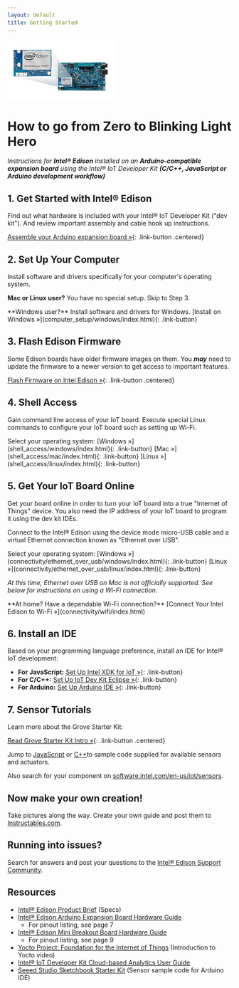 ```yaml
---
layout: default
title: Getting Started
---
```


![Arduino Expansion Board with Intel® Edison](images/arduino_expansion_board_with_edison.png)

# How to go from Zero to Blinking Light Hero

_Instructions for **Intel® Edison** installed on an **Arduino-compatible expansion board** using the Intel® IoT Developer Kit **(C/C++, JavaScript or Arduino development workflow)**_


## 1. Get Started with Intel® Edison

Find out what hardware is included with your Intel® IoT Developer Kit ("dev kit"). And review important assembly and cable hook up instructions.

[Assemble your Arduino expansion board »](assembly/arduino_expansion_board/index.html){: .link-button .centered}


## 2. Set Up Your Computer

Install software and drivers specifically for your computer's operating system. 

**Mac or Linux user?** You have no special setup. Skip to Step 3.

<div class="link-button-container" markdown="1">
<span class="link-button-container-title">**Windows user?** Install software and drivers for Windows.</span>
[Install on Windows »](computer_setup/windows/index.html){: .link-button}
</div>


## 3. Flash Edison Firmware

Some Edison boards have older firmware images on them. You **_may_** need to update the firmware to a newer version to get access to important features.

[Flash Firmware on Intel Edison »](flash_firmware/index.html){: .link-button .centered}


## 4. Shell Access

Gain command line access of your IoT board. Execute special Linux commands to configure your IoT board such as setting up Wi-Fi.

<div class="link-button-container" markdown="1">
<span class="link-button-container-title">Select your operating system:</span>
[Windows »](shell_access/windows/index.html){: .link-button}
[Mac »](shell_access/mac/index.html){: .link-button}
[Linux »](shell_access/linux/index.html){: .link-button}
</div>


## 5. Get Your IoT Board Online

Get your board online in order to turn your IoT board into a true "Internet of Things" device. You also need the IP address of your IoT board to program it using the dev kit IDEs.
  
Connect to the Intel® Edison using the device mode micro-USB cable and a virtual Ethernet connection known as "Ethernet over USB".

<div class="link-button-container" markdown="1">
<span class="link-button-container-title">Select your operating system:</span>
[Windows »](connectivity/ethernet_over_usb/windows/index.html){: .link-button}
[Linux »](connectivity/ethernet_over_usb/linux/index.html){: .link-button}

_At this time, Ethernet over USB on Mac is not officially supported.
See below for instructions on using a Wi-Fi connection._
</div>

<div class="callout info" markdown="1">
**At home? Have a dependable Wi-Fi connection?**
[Connect Your Intel Edison to Wi-Fi »](connectivity/wifi/index.html)
</div>

## 6. Install an IDE

Based on your programming language preference, install an IDE for Intel® IoT development:

* **For JavaScript:** [Set Up Intel XDK for IoT »](ide_setup/xdk/index.html){: .link-button}
* **For C/C++:** [Set Up IoT Dev Kit Eclipse »](ide_setup/eclipse/index.html){: .link-button}
* **For Arduino:** [Set Up Arduino IDE »](ide_setup/arduino/index.html){: .link-button}

## 7. Sensor Tutorials

Learn more about the Grove Starter Kit:

[Read Grove Starter Kit Intro »](sensor_examples/grove_starter_kit/index.html){: .link-button .centered}

Jump to [JavaScript](sensor_examples/grove_starter_kit/javascript/samples.html) or [C++](https://software.intel.com/en-us/working-with-sensors-in-eclipse)to sample code supplied for available sensors and actuators.

Also search for your component on [software.intel.com/en-us/iot/sensors](http://software.intel.com/en-us/iot/sensors).


## Now make your own creation!

Take pictures along the way. Create your own guide and post them to [Instructables.com](http://instructables.com/id/intel).


## Running into issues?

Search for answers and post your questions to the [Intel® Edison Support Community](https://communities.intel.com/community/tech/edison).


## Resources

* [Intel® Edison Product Brief](http://www.intel.com/support/edison/sb/CS-035277.htm) (Specs)
* [Intel® Edison Arduino Expansion Board Hardware Guide](http://www.intel.com/support/edison/sb/CS-035275.htm)
  * For pinout listing, see page 7
* [Intel® Edison Mini Breakout Board Hardware Guide](http://www.intel.com/support/edison/sb/CS-035252.htm)
  * For pinout listing, see page 9 
* [Yocto Project: Foundation for the Internet of Things](https://www.youtube.com/watch?v=ztsnQ3p59jA&list=PLg-UKERBljNw254jnyMNZiu8yqF8pPq0m&index=24) (Introduction to Yocto video)
* [Intel® IoT Developer Kit Cloud-based Analytics User Guide](https://software.intel.com/en-us/intel-iot-developer-kit-cloud-based-analytics-user-guide) 
* [Seeed Studio Sketchbook Starter Kit](https://github.com/Seeed-Studio/Sketchbook_Starter_Kit_V2.0) (Sensor sample code for Arduino IDE)
